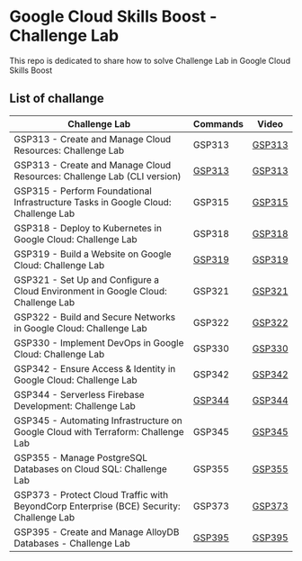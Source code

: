 
# Google Cloud Skills Boost - Challenge Lab

This repo is dedicated to share how to solve Challenge Lab in Google Cloud Skills Boost


## List of challange

| Challenge Lab                                                                           | Commands                     | Video                                  |
| --------------------------------------------------------------------------------------- | ---------------------------- | -------------------------------------- |
| GSP313 - Create and Manage Cloud Resources: Challenge Lab                               | GSP313                       | [GSP313](https://youtu.be/zv25HHm8kmA) |
| GSP313 - Create and Manage Cloud Resources: Challenge Lab (CLI version)                 | [GSP313](Commands/GSP313.md) | [GSP313](https://youtu.be/-j-qLl0V4bs) |
| GSP315 - Perform Foundational Infrastructure Tasks in Google Cloud: Challenge Lab       | GSP315                       | [GSP315](https://youtu.be/Kz1hAcN9Fak) |
| GSP318 - Deploy to Kubernetes in Google Cloud: Challenge Lab                            | GSP318                       | [GSP318](https://youtu.be/wPOufQeHX9c) |
| GSP319 - Build a Website on Google Cloud: Challenge Lab                                 | [GSP319](Commands/GSP319.md) | [GSP319](https://youtu.be/XgU0zYh0RqY) |
| GSP321 - Set Up and Configure a Cloud Environment in Google Cloud: Challenge Lab        | GSP321                       | [GSP321](https://youtu.be/wK_nFmHSsFc) |
| GSP322 - Build and Secure Networks in Google Cloud: Challenge Lab                       | GSP322                       | [GSP322](https://youtu.be/VbwP_kUQtOs) |
| GSP330 - Implement DevOps in Google Cloud: Challenge Lab                                | GSP330                       | [GSP330](https://youtu.be/zrQjH22czUs) |
| GSP342 - Ensure Access & Identity in Google Cloud: Challenge Lab                        | GSP342                       | [GSP342](https://youtu.be/RJrRDUb2Ppw) |
| GSP344 - Serverless Firebase Development: Challenge Lab                                 | [GSP344](Commands/GSP344.md) | [GSP344](https://youtu.be/BI5HuE-nZls) |
| GSP345 - Automating Infrastructure on Google Cloud with Terraform: Challenge Lab        | GSP345                       | [GSP345](https://youtu.be/XyZj2q0UDUo) |
| GSP355 - Manage PostgreSQL Databases on Cloud SQL: Challenge Lab                        | GSP355                       | [GSP355](https://youtu.be/3ygc1eWcdVo) |
| GSP373 - Protect Cloud Traffic with BeyondCorp Enterprise (BCE) Security: Challenge Lab | GSP373                       | [GSP373](https://youtu.be/S_juzMQvkks) |
| GSP395 - Create and Manage AlloyDB Databases - Challenge Lab                            | [GSP395](Commands/GSP395.md) | [GSP395](https://youtu.be/VTR3Bd41www) |